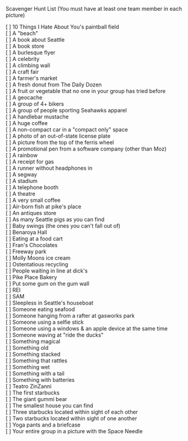 ﻿Scavenger Hunt List (You must have at least one team member in each picture)


[  ] 10 Things I Hate About You's paintball field  
[  ] A "beach"  
[  ] A book about Seattle  
[  ] A book store  
[  ] A burlesque flyer  
[  ] A celebrity  
[  ] A climbing wall  
[  ] A craft fair  
[  ] A farmer's market  
[  ] A fresh donut from The Daily Dozen  
[  ] A fruit or vegetable that no one in your group has tried before  
[  ] A geocache  
[  ] A group of 4+ bikers  
[  ] A group of people sporting Seahawks apparel  
[  ] A handlebar mustache  
[  ] A huge coffee  
[  ] A non-compact car in a "compact only" space  
[  ] A photo of an out-of-state license plate  
[  ] A picture from the top of the ferris wheel  
[  ] A promotional pen from a software company (other than Moz)  
[  ] A rainbow  
[  ] A receipt for gas  
[  ] A runner without headphones in  
[  ] A segway  
[  ] A stadium  
[  ] A telephone booth  
[  ] A theatre  
[  ] A very small coffee  
[  ] Air-born fish at pike's place  
[  ] An antiques store  
[  ] As many Seattle pigs as you can find  
[  ] Baby swings (the ones you can't fall out of)  
[  ] Benaroya Hall  
[  ] Eating at a food cart  
[  ] Fran's Chocolates  
[  ] Freeway park  
[  ] Molly Moons ice cream  
[  ] Ostentatious recycling  
[  ] People waiting in line at dick's  
[  ] Pike Place Bakery  
[  ] Put some gum on the gum wall  
[  ] REI  
[  ] SAM  
[  ] Sleepless in Seattle's houseboat  
[  ] Someone eating seafood  
[  ] Someone hanging from a rafter at gasworks park  
[  ] Someone using a selfie stick  
[  ] Someone using a windows & an apple device at the same time  
[  ] Someone waving at "ride the ducks"  
[  ] Something magical  
[  ] Something old  
[  ] Something stacked  
[  ] Something that rattles  
[  ] Something wet  
[  ] Something with a tail  
[  ] Something with batteries  
[  ] Teatro ZinZanni  
[  ] The first starbucks  
[  ] The giant gummi bear  
[  ] The smallest house you can find  
[  ] Three starbucks located within sight of each other  
[  ] Two starbucks located within sight of one another  
[  ] Yoga pants and a briefcase  
[  ] Your entire group in a picture with the Space Needle  